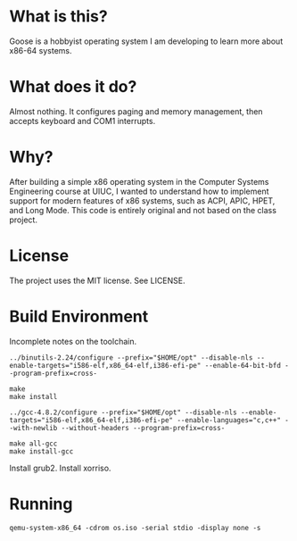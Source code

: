 What is this?
=============

Goose is a hobbyist operating system I am developing to learn more about
x86-64 systems.

What does it do?
================

Almost nothing. It configures paging and memory management, then accepts
keyboard and COM1 interrupts.

Why?
====

After building a simple x86 operating system in the Computer Systems
Engineering course at UIUC, I wanted to understand how to implement support
for modern features of x86 systems, such as ACPI, APIC, HPET, and Long
Mode. This code is entirely original and not based on the class project.
 
License
=======

The project uses the MIT license. See LICENSE.

Build Environment
=================

Incomplete notes on the toolchain.

	../binutils-2.24/configure --prefix="$HOME/opt" --disable-nls --enable-targets="i586-elf,x86_64-elf,i386-efi-pe" --enable-64-bit-bfd --program-prefix=cross-

	make
	make install

	../gcc-4.8.2/configure --prefix="$HOME/opt" --disable-nls --enable-targets="i586-elf,x86_64-elf,i386-efi-pe" --enable-languages="c,c++" --with-newlib --without-headers --program-prefix=cross-

	make all-gcc
	make install-gcc

Install grub2. Install xorriso.

Running
=======

	qemu-system-x86_64 -cdrom os.iso -serial stdio -display none -s
